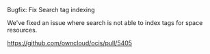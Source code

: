 Bugfix: Fix Search tag indexing

We've fixed an issue where search is not able to index tags for space resources.

https://github.com/owncloud/ocis/pull/5405
